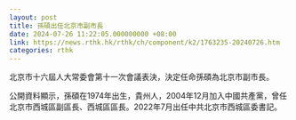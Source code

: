 ```yaml
---
layout: post
title: 孫碩出任北京市副市長
date: 2024-07-26 11:22:05.000000000 +08:00
link: https://news.rthk.hk/rthk/ch/component/k2/1763235-20240726.htm
categories: rthk
---
```


北京市十六屆人大常委會第十一次會議表決，決定任命孫碩為北京市副市長。 

公開資料顯示，孫碩在1974年出生，貴州人，2004年12月加入中國共產黨，曾任北京市西城區副區長、西城區區長。2022年7月出任中共北京市西城區委書記。
